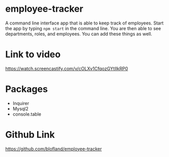 # employee-tracker

A command line interface app that is able to keep track of employees. Start the app by typing ```npm start``` in the command line. You are then able to see departments, roles, and employees. You can add these things as well.

# Link to video
https://watch.screencastify.com/v/cOLXv1CfqozGYtIlkRP0

# Packages
* Inquirer
* Mysql2
* console.table

# Github Link
https://github.com/blofland/employee-tracker
